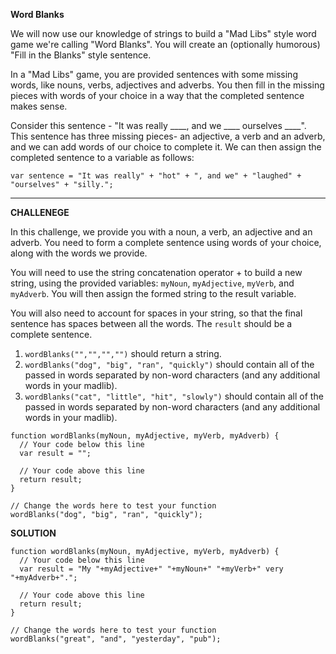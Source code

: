 **Word Blanks**

We will now use our knowledge of strings to build a "Mad Libs" style word game we're calling "Word Blanks". You will create an (optionally humorous) "Fill in the Blanks" style sentence.

In a "Mad Libs" game, you are provided sentences with some missing words, like nouns, verbs, adjectives and adverbs. You then fill in the missing pieces with words of your choice in a way that the completed sentence makes sense.

Consider this sentence - "It was really ____, and we ____ ourselves ____". This sentence has three missing pieces- an adjective, a verb and an adverb, and we can add words of our choice to complete it. We can then assign the completed sentence to a variable as follows:

```
var sentence = "It was really" + "hot" + ", and we" + "laughed" + "ourselves" + "silly.";
```

---------------------

**CHALLENEGE**

In this challenge, we provide you with a noun, a verb, an adjective and an adverb. You need to form a complete sentence using words of your choice, along with the words we provide.

You will need to use the string concatenation operator + to build a new string, using the provided variables: `myNoun`, `myAdjective`, `myVerb`, and `myAdverb`. You will then assign the formed string to the result variable.

You will also need to account for spaces in your string, so that the final sentence has spaces between all the words. The `result` should be a complete sentence.

1. `wordBlanks("","","","")` should return a string.
2. `wordBlanks("dog", "big", "ran", "quickly")` should contain all of the passed in words separated by non-word characters (and any additional words in your madlib).
3. `wordBlanks("cat", "little", "hit", "slowly")` should contain all of the passed in words separated by non-word characters (and any additional words in your madlib).

```
function wordBlanks(myNoun, myAdjective, myVerb, myAdverb) {
  // Your code below this line
  var result = "";

  // Your code above this line
  return result;
}

// Change the words here to test your function
wordBlanks("dog", "big", "ran", "quickly");

```

**SOLUTION**

```
function wordBlanks(myNoun, myAdjective, myVerb, myAdverb) {
  // Your code below this line
  var result = "My "+myAdjective+" "+myNoun+" "+myVerb+" very "+myAdverb+".";

  // Your code above this line
  return result;
}

// Change the words here to test your function
wordBlanks("great", "and", "yesterday", "pub");

```
